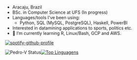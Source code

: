 * Aracaju, Brazil
* BSc. in Computer Science at UFS (In progress)
* Languages/tools I've been using:
  * Python, SQL (MySQL, PostgreSQL), Haskell, PowerBI
* Interested in datamining applications to sports, politics etc.
* 🌱 I’m currently learning R, Linux/Bash, GCP and AWS.


[![spotify-github-profile](https://spotify-github-profile.vercel.app/api/view?uid=224spilp5rrsmuv3l2ls3t2eq&cover_image=true&theme=novatorem)](https://spotify-github-profile.vercel.app/api/view?uid=224spilp5rrsmuv3l2ls3t2eq&redirect=true)

![Pedro-V Status](https://github-readme-stats.vercel.app/api?username=Pedro-V&show_icons=true)[![Top Linguagens](https://github-readme-stats.vercel.app/api/top-langs/?username=Pedro-V&layout=compact)](https://github.com/anuraghazra/github-readme-stats)

<!---
Pedro-V/Pedro-V is a ✨ special ✨ repository because its `README.md` (this file) appears on your GitHub profile.
You can click the Preview link to take a look at your changes.
--->
